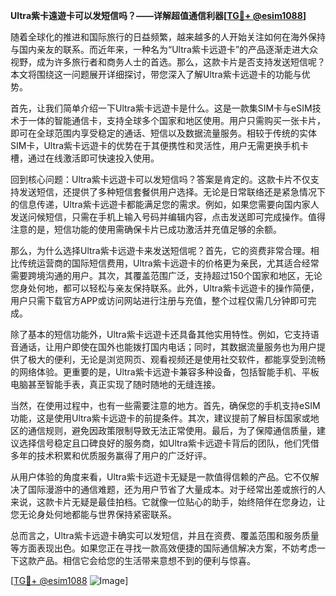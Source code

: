 **Ultra紫卡遠遊卡可以发短信吗？——详解超值通信利器[[TG💪+ @esim1088](https://t.me/s/esim1088)]**

随着全球化的推进和国际旅行的日益频繁，越来越多的人开始关注如何在海外保持与国内亲友的联系。而近年来，一种名为“Ultra紫卡远遊卡”的产品逐渐走进大众视野，成为许多旅行者和商务人士的首选。那么，这款卡片是否支持发送短信呢？本文将围绕这一问题展开详细探讨，带您深入了解Ultra紫卡远遊卡的功能与优势。

首先，让我们简单介绍一下Ultra紫卡远遊卡是什么。这是一款集SIM卡与eSIM技术于一体的智能通信卡，支持全球多个国家和地区使用。用户只需购买一张卡片，即可在全球范围内享受稳定的通话、短信以及数据流量服务。相较于传统的实体SIM卡，Ultra紫卡远遊卡的优势在于其便携性和灵活性，用户无需更换手机卡槽，通过在线激活即可快速投入使用。

回到核心问题：Ultra紫卡远遊卡可以发短信吗？答案是肯定的。这款卡片不仅支持发送短信，还提供了多种短信套餐供用户选择。无论是日常联络还是紧急情况下的信息传递，Ultra紫卡远遊卡都能满足您的需求。例如，如果您需要向国内家人发送问候短信，只需在手机上输入号码并编辑内容，点击发送即可完成操作。值得注意的是，短信功能的使用需确保卡片已成功激活并充值足够的余额。

那么，为什么选择Ultra紫卡远遊卡来发送短信呢？首先，它的资费非常合理。相比传统运营商的国际短信费用，Ultra紫卡远遊卡的价格更为亲民，尤其适合经常需要跨境沟通的用户。其次，其覆盖范围广泛，支持超过150个国家和地区，无论您身处何地，都可以轻松与亲友保持联系。此外，Ultra紫卡远遊卡的操作简便，用户只需下载官方APP或访问网站进行注册与充值，整个过程仅需几分钟即可完成。

除了基本的短信功能外，Ultra紫卡远遊卡还具备其他实用特性。例如，它支持语音通话，让用户即使在国外也能拨打国内电话；同时，其数据流量服务也为用户提供了极大的便利，无论是浏览网页、观看视频还是使用社交软件，都能享受到流畅的网络体验。更重要的是，Ultra紫卡远遊卡兼容多种设备，包括智能手机、平板电脑甚至智能手表，真正实现了随时随地的无缝连接。

当然，在使用过程中，也有一些需要注意的地方。首先，确保您的手机支持eSIM功能，这是使用Ultra紫卡远遊卡的前提条件。其次，建议提前了解目标国家或地区的通信规则，避免因政策限制导致无法正常使用。最后，为了保障通信质量，建议选择信号稳定且口碑良好的服务商，如Ultra紫卡远遊卡背后的团队，他们凭借多年的技术积累和优质服务赢得了用户的广泛好评。

从用户体验的角度来看，Ultra紫卡远遊卡无疑是一款值得信赖的产品。它不仅解决了国际漫游中的通信难题，还为用户节省了大量成本。对于经常出差或旅行的人来说，这款卡片无疑是最佳拍档。它就像一位贴心的助手，始终陪伴在您身边，让您无论身处何地都能与世界保持紧密联系。

总而言之，Ultra紫卡远遊卡确实可以发短信，并且在资费、覆盖范围和服务质量等方面表现出色。如果您正在寻找一款高效便捷的国际通信解决方案，不妨考虑一下这款产品。相信它会给您的生活带来意想不到的便利与惊喜。

[[TG💪+ @esim1088](https://t.me/s/esim1088) ![Image](https://i.postimg.cc/4NQfJmqS/Snipaste-2025-05-13-00-14-12.png)]